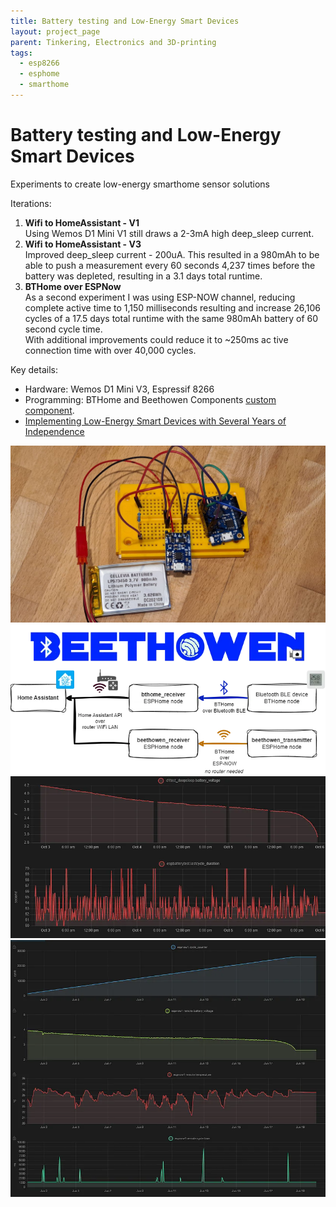 ```yaml
---
title: Battery testing and Low-Energy Smart Devices
layout: project_page
parent: Tinkering, Electronics and 3D-printing
tags:
  - esp8266
  - esphome
  - smarthome
---
```


# Battery testing and Low-Energy Smart Devices

Experiments to create low-energy smarthome sensor solutions

Iterations:

1. **Wifi to HomeAssistant - V1**\
   Using Wemos D1 Mini V1 still draws a 2-3mA high deep_sleep current.
2. **Wifi to HomeAssistant - V3**\
   Improved deep_sleep current - 200uA. This resulted in a 980mAh to be able to push a measurement every 60 seconds 4,237 times before the battery was depleted, resulting in a 3.1 days total runtime.
3. **BTHome over ESPNow**\
   As a second experiment I was using ESP-NOW channel, reducing complete active time to 1,150 milliseconds resulting and increase 26,106 cycles of a 17.5 days total runtime with the same 980mAh battery of 60 second cycle time.\
   With additional improvements could reduce it to ~250ms ac tive connection time with over 40,000 cycles.

Key details:

* Hardware: Wemos D1 Mini V3, Espressif 8266
* Programming: BTHome and Beethowen Components [custom component](https://github.com/afarago/esphome_component_bthome).
* [Implementing Low-Energy Smart Devices with Several Years of Independence](https://medium.com/@attila.farago.hu/implementing-low-energy-smart-devices-with-several-years-of-independence-970077900cf4)

![esp battery](assets/esp_batterytest1.jpg)
![esp battery](assets/esp_batterytest2.png)
![esp battery](assets/esp_batterytest3.png)
![esp battery](assets/esp_batterytest4.png)

